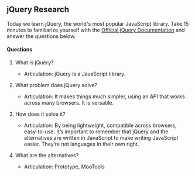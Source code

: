 ## jQuery Research

Today we learn jQuery, the world's most popular JavaScript library. Take 15 minutes to familiarize yourself with the [Official jQuery Documentation](http://jquery.com/) and answer the questions below.

#### Questions

1. What is jQuery?
    - Articulation: jQuery is a JavaScript library.

1. What problem does jQuery solve?
    - Articulation: It makes things much simpler, using an API that works across many browsers. It is versatile.
1. How does it solve it?
    - Articulation: By being lightweight, compatible across browsers, easy-to-use. It’s important to remember that jQuery and the alternatives are written in JavaScript to make writing JavaScript easier. They’re not languages in their own right.
1. What are the alternatives?
    - Articulation: Prototype, MooTools
